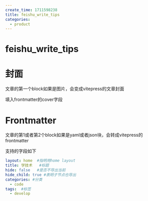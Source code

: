 ```yaml
---
create_time: 1711598238
title: feishu_write_tips
categories:
  - product
---
```



# feishu_write_tips

# 封面

文章的第一个block如果是图片，会变成vitepress的文章封面

填入frontmatter的cover字段

# Frontmatter

文章的第1或者第2个block如果是yaml或者json块，会转成vitepress的frontmatter

支持的字段如下

```yaml
layout: home  #指明用home layout
title: 学技术   #标题
hide: false   #是否不导出当前 
hide_child: true #表明子节点也导出 
categories: #分类
  - code
tags:  #标签
  - develop
```

